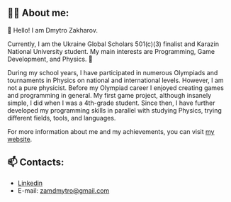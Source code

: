 ## :person_curly_hair: About me: 
👋 Hello!
I am Dmytro Zakharov. 

Currently, I am the Ukraine Global Scholars 501(c)(3) finalist and Karazin National University student. 
My main interests are Programming, Game Development, and Physics. 👀

During my school years, 
I have participated in numerous Olympiads and tournaments in Physics on national and international levels.
However, I am not a pure physicist. 
Before my Olympiad career I enjoyed creating games and programming in general. 
My first game project, although insanely simple, I did when I was a 4th-grade student. 
Since then, I have further developed my programming skills in parallel with studying Physics, trying different fields, tools, and languages.

For more information about me and my achievements, you can visit [my website](https://zakharov.netlify.app).

## 📫 Contacts: 
- [Linkedin](https://www.linkedin.com/in/zamdimon/)
- E-mail: zamdmytro@gmail.com
